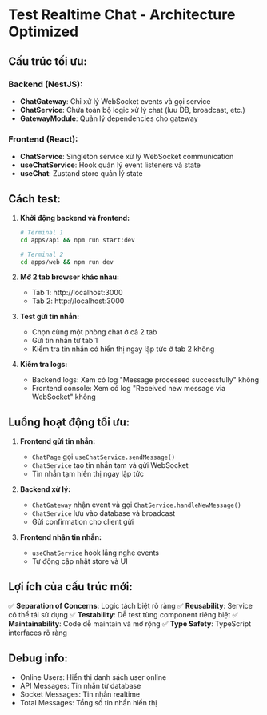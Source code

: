 # Test Realtime Chat - Architecture Optimized

## Cấu trúc tối ưu:

### Backend (NestJS):

- **ChatGateway**: Chỉ xử lý WebSocket events và gọi service
- **ChatService**: Chứa toàn bộ logic xử lý chat (lưu DB, broadcast, etc.)
- **GatewayModule**: Quản lý dependencies cho gateway

### Frontend (React):

- **ChatService**: Singleton service xử lý WebSocket communication
- **useChatService**: Hook quản lý event listeners và state
- **useChat**: Zustand store quản lý state

## Cách test:

1. **Khởi động backend và frontend:**

   ```bash
   # Terminal 1
   cd apps/api && npm run start:dev

   # Terminal 2
   cd apps/web && npm run dev
   ```

2. **Mở 2 tab browser khác nhau:**
   - Tab 1: http://localhost:3000
   - Tab 2: http://localhost:3000

3. **Test gửi tin nhắn:**
   - Chọn cùng một phòng chat ở cả 2 tab
   - Gửi tin nhắn từ tab 1
   - Kiểm tra tin nhắn có hiển thị ngay lập tức ở tab 2 không

4. **Kiểm tra logs:**
   - Backend logs: Xem có log "Message processed successfully" không
   - Frontend console: Xem có log "Received new message via WebSocket" không

## Luồng hoạt động tối ưu:

1. **Frontend gửi tin nhắn:**
   - `ChatPage` gọi `useChatService.sendMessage()`
   - `ChatService` tạo tin nhắn tạm và gửi WebSocket
   - Tin nhắn tạm hiển thị ngay lập tức

2. **Backend xử lý:**
   - `ChatGateway` nhận event và gọi `ChatService.handleNewMessage()`
   - `ChatService` lưu vào database và broadcast
   - Gửi confirmation cho client gửi

3. **Frontend nhận tin nhắn:**
   - `useChatService` hook lắng nghe events
   - Tự động cập nhật store và UI

## Lợi ích của cấu trúc mới:

✅ **Separation of Concerns**: Logic tách biệt rõ ràng
✅ **Reusability**: Service có thể tái sử dụng
✅ **Testability**: Dễ test từng component riêng biệt
✅ **Maintainability**: Code dễ maintain và mở rộng
✅ **Type Safety**: TypeScript interfaces rõ ràng

## Debug info:

- Online Users: Hiển thị danh sách user online
- API Messages: Tin nhắn từ database
- Socket Messages: Tin nhắn realtime
- Total Messages: Tổng số tin nhắn hiển thị
